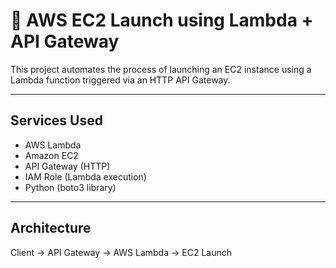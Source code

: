 # 🚀 AWS EC2 Launch using Lambda + API Gateway

This project automates the process of launching an EC2 instance using a Lambda function triggered via an HTTP API Gateway.

---

## Services Used

- AWS Lambda
- Amazon EC2
- API Gateway (HTTP)
- IAM Role (Lambda execution)
- Python (boto3 library)

---

## Architecture
Client → API Gateway → AWS Lambda → EC2 Launch
